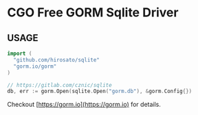 # CGO Free GORM Sqlite Driver

## USAGE

```go
import (
  "github.com/hirosato/sqlite"
  "gorm.io/gorm"
)

// https://gitlab.com/cznic/sqlite
db, err := gorm.Open(sqlite.Open("gorm.db"), &gorm.Config{})
```

Checkout [https://gorm.io](https://gorm.io) for details.
